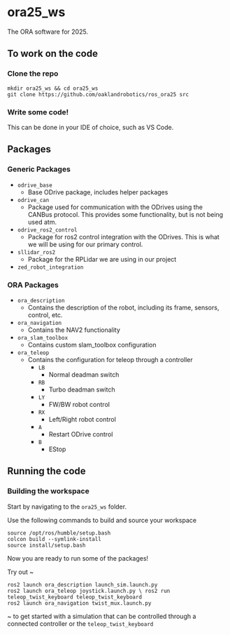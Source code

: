 # ora25_ws


The ORA software for 2025.

## To work on the code

### Clone the repo
```
mkdir ora25_ws && cd ora25_ws
git clone https://github.com/oaklandrobotics/ros_ora25 src
```

### Write some code!

This can be done in your IDE of choice, such as VS Code.

## Packages
### Generic Packages
- `odrive_base`
  - Base ODrive package, includes helper packages
- `odrive_can`
  - Package used for communication with the ODrives using the CANBus protocol. This provides some functionality, but is not being used atm.
- `odrive_ros2_control`
  - Package for ros2 control integration with the ODrives. This is what we will be using for our primary control.
- `sllidar_ros2`
  - Package for the RPLidar we are using in our project
- `zed_robot_integration`
### ORA Packages
- `ora_description`
  - Contains the description of the robot, including its frame, sensors, control, etc.
- `ora_navigation`
  - Contains the NAV2 functionality
- `ora_slam_toolbox`
  - Contains custom slam_toolbox configuration
- `ora_teleop`
  - Contains the configuration for teleop through a controller
    - `LB`
      - Normal deadman switch
    - `RB`
      - Turbo deadman switch
    - `LY`
      - FW/BW robot control
    - `RX`
      - Left/Right robot control
    - `A`
      - Restart ODrive control
    - `B`
      - EStop

## Running the code
### Building the workspace

Start by navigating to the `ora25_ws` folder.

Use the following commands to build and source your workspace
```
source /opt/ros/humble/setup.bash
colcon build --symlink-install
source install/setup.bash
```

Now you are ready to run some of the packages!

Try out ~
```
ros2 launch ora_description launch_sim.launch.py
ros2 launch ora_teleop joystick.launch.py \ ros2 run teleop_twist_keyboard teleop_twist_keyboard
ros2 launch ora_navigation twist_mux.launch.py
```

~ to get started with a simulation that can be controlled through a connected controller or the `teleop_twist_keyboard`